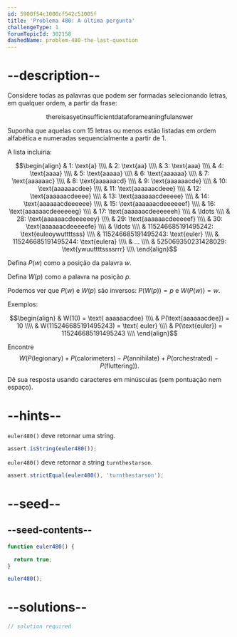 ```yaml
---
id: 5900f54c1000cf542c51005f
title: 'Problema 480: A última pergunta'
challengeType: 1
forumTopicId: 302158
dashedName: problem-480-the-last-question
---
```


# --description--

Considere todas as palavras que podem ser formadas selecionando letras, em qualquer ordem, a partir da frase:

$$\mathbf{\text{thereisasyetinsufficientdataforameaningfulanswer}}$$

Suponha que aquelas com 15 letras ou menos estão listadas em ordem alfabética e numeradas sequencialmente a partir de 1.

A lista incluiria:

$$\begin{align}
  & 1: \text{a} \\\\
  & 2: \text{aa} \\\\
  & 3: \text{aaa} \\\\
  & 4: \text{aaaa} \\\\
  & 5: \text{aaaaa} \\\\
  & 6: \text{aaaaaa} \\\\
  & 7: \text{aaaaaac} \\\\
  & 8: \text{aaaaaacd} \\\\
  & 9: \text{aaaaaacde} \\\\
  & 10: \text{aaaaaacdee} \\\\
  & 11: \text{aaaaaacdeee} \\\\
  & 12: \text{aaaaaacdeeee} \\\\
  & 13: \text{aaaaaacdeeeee} \\\\
  & 14: \text{aaaaaacdeeeeee} \\\\
  & 15: \text{aaaaaacdeeeeeef} \\\\
  & 16: \text{aaaaaacdeeeeeeg} \\\\
  & 17: \text{aaaaaacdeeeeeeh} \\\\
  & \ldots \\\\
  & 28: \text{aaaaaacdeeeeeey} \\\\
  & 29: \text{aaaaaacdeeeeef} \\\\
  & 30: \text{aaaaaacdeeeeefe} \\\\
  & \ldots \\\\
  & 115246685191495242: \text{euleoywuttttsss} \\\\
  & 115246685191495243: \text{euler} \\\\
  & 115246685191495244: \text{eulera} \\\\
  & ... \\\\
  & 525069350231428029: \text{ywuuttttssssrrr} \\\\
\end{align}$$

Defina $P(w)$ como a posição da palavra $w$.

Defina $W(p)$ como a palavra na posição $p$.

Podemos ver que $P(w)$ e $W(p)$ são inversos: $P(W(p)) = p$ e $W(P(w)) = w$.

Exemplos:

$$\begin{align}
  & W(10) = \text{ aaaaaacdee} \\\\
  & P(\text{aaaaaacdee}) = 10 \\\\
  & W(115246685191495243) = \text{ euler} \\\\
  & P(\text{euler}) = 115246685191495243 \\\\
\end{align}$$

Encontre
$$W(P(\text{legionary}) + P(\text{calorimeters}) - P(\text{annihilate}) + P(\text{orchestrated}) - P(\text{fluttering})).$$

Dê sua resposta usando caracteres em minúsculas (sem pontuação nem espaço).

# --hints--

`euler480()` deve retornar uma string.

```js
assert.isString(euler480());
```

`euler480()` deve retornar a string `turnthestarson`.

```js
assert.strictEqual(euler480(), 'turnthestarson');
```

# --seed--

## --seed-contents--

```js
function euler480() {

  return true;
}

euler480();
```

# --solutions--

```js
// solution required
```
